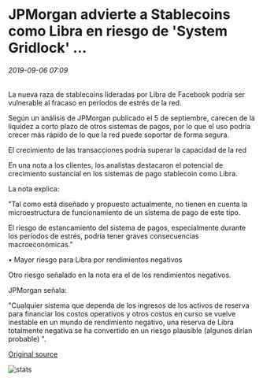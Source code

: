 # JPMorgan advierte a Stablecoins como Libra en riesgo de 'System Gridlock' ...

###### 2019-09-06 07:09

La nueva raza de stablecoins lideradas por Libra de Facebook podría ser vulnerable al fracaso en períodos de estrés de la red.

Según un análisis de JPMorgan publicado el 5 de septiembre, carecen de la liquidez a corto plazo de otros sistemas de pagos, por lo que el uso podría crecer más rápido de lo que la red puede soportar de forma segura.

El crecimiento de las transacciones podría superar la capacidad de la red

En una nota a los clientes, los analistas destacaron el potencial de crecimiento sustancial en los sistemas de pago stablecoin como Libra.

La nota explica:

"Tal como está diseñado y propuesto actualmente, no tienen en cuenta la microestructura de funcionamiento de un sistema de pago de este tipo.

El riesgo de estancamiento del sistema de pagos, especialmente durante los períodos de estrés, podría tener graves consecuencias macroeconómicas."

• Mayor riesgo para Libra por rendimientos negativos

Otro riesgo señalado en la nota era el de los rendimientos negativos.

JPMorgan señala:

"Cualquier sistema que dependa de los ingresos de los activos de reserva para financiar los costos operativos y otros costos en curso se vuelve inestable en un mundo de rendimiento negativo, una reserva de Libra totalmente negativa se ha convertido en un riesgo plausible (algunos dirían probable) ".

[Original source](https://cointelegraph.com/news/jpmorgan-warns-stablecoins-like-libra-at-risk-of-system-gridlock)

![stats](https://c.statcounter.com/11760860/0/a89fa40b/1/ "stats")